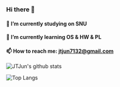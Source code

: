 ### Hi there 👋

#### 🔭 I’m currently studying on SNU
#### 🌱 I’m currently learning OS & HW & PL
#### 📫 How to reach me: jtjun7132@gmail.com

![JTJun's github stats](https://github-readme-stats.vercel.app/api?username=jtjun&theme=default&show_icons=true&count_private=true&title_color=1a8aba&text_color=505560&icon_color=059acb&bg_color=fdfeff)

![Top Langs](https://github-readme-stats.vercel.app/api/top-langs/?username=jtjun&layout=compact&title_color=1a8aba&text_color=505560&icon_color=059acb&bg_color=fdfeff)

<!--
**jtjun/jtjun** is a ✨ _special_ ✨ repository because its `README.md` (this file) appears on your GitHub profile.

Here are some ideas to get you started:
<code><img alt="Python" src="https://user-images.githubusercontent.com/26512984/88481834-ab0dac00-cf98-11ea-93a7-7b23c240c59c.jpg" width="32"></code>
<code><img alt="Git" src="https://user-images.githubusercontent.com/26512984/88481839-ad700600-cf98-11ea-8168-e795e299b730.png" width="32"></code>
- 🔭 I’m currently working on ...
- 🌱 I’m currently learning ...
- 👯 I’m looking to collaborate on ...
- 🤔 I’m looking for help with ...
- 💬 Ask me about ...
- 📫 How to reach me: ...
- 😄 Pronouns: ...
- ⚡ Fun fact: ...
-->
